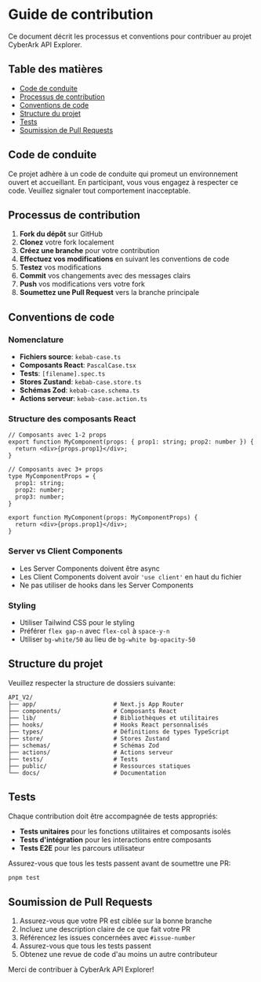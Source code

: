 # Guide de contribution

Ce document décrit les processus et conventions pour contribuer au projet CyberArk API Explorer.

## Table des matières

- [Code de conduite](#code-de-conduite)
- [Processus de contribution](#processus-de-contribution)
- [Conventions de code](#conventions-de-code)
- [Structure du projet](#structure-du-projet)
- [Tests](#tests)
- [Soumission de Pull Requests](#soumission-de-pull-requests)

## Code de conduite

Ce projet adhère à un code de conduite qui promeut un environnement ouvert et accueillant. En participant, vous vous engagez à respecter ce code. Veuillez signaler tout comportement inacceptable.

## Processus de contribution

1. **Fork du dépôt** sur GitHub
2. **Clonez** votre fork localement
3. **Créez une branche** pour votre contribution
4. **Effectuez vos modifications** en suivant les conventions de code
5. **Testez** vos modifications
6. **Commit** vos changements avec des messages clairs
7. **Push** vos modifications vers votre fork
8. **Soumettez une Pull Request** vers la branche principale

## Conventions de code

### Nomenclature

- **Fichiers source**: `kebab-case.ts`
- **Composants React**: `PascalCase.tsx`
- **Tests**: `[filename].spec.ts`
- **Stores Zustand**: `kebab-case.store.ts`
- **Schémas Zod**: `kebab-case.schema.ts`
- **Actions serveur**: `kebab-case.action.ts`

### Structure des composants React

```tsx
// Composants avec 1-2 props
export function MyComponent(props: { prop1: string; prop2: number }) {
  return <div>{props.prop1}</div>;
}

// Composants avec 3+ props
type MyComponentProps = { 
  prop1: string; 
  prop2: number;
  prop3: number;
}

export function MyComponent(props: MyComponentProps) {
  return <div>{props.prop1}</div>;
}
```

### Server vs Client Components

- Les Server Components doivent être async
- Les Client Components doivent avoir `'use client'` en haut du fichier
- Ne pas utiliser de hooks dans les Server Components

### Styling

- Utiliser Tailwind CSS pour le styling
- Préférer `flex gap-n` avec `flex-col` à `space-y-n`
- Utiliser `bg-white/50` au lieu de `bg-white bg-opacity-50`

## Structure du projet

Veuillez respecter la structure de dossiers suivante:

```
API_V2/
├── app/                      # Next.js App Router
├── components/               # Composants React
├── lib/                      # Bibliothèques et utilitaires
├── hooks/                    # Hooks React personnalisés
├── types/                    # Définitions de types TypeScript
├── store/                    # Stores Zustand
├── schemas/                  # Schémas Zod
├── actions/                  # Actions serveur
├── tests/                    # Tests
├── public/                   # Ressources statiques
└── docs/                     # Documentation
```

## Tests

Chaque contribution doit être accompagnée de tests appropriés:

- **Tests unitaires** pour les fonctions utilitaires et composants isolés
- **Tests d'intégration** pour les interactions entre composants
- **Tests E2E** pour les parcours utilisateur

Assurez-vous que tous les tests passent avant de soumettre une PR:

```bash
pnpm test
```

## Soumission de Pull Requests

1. Assurez-vous que votre PR est ciblée sur la bonne branche
2. Incluez une description claire de ce que fait votre PR
3. Référencez les issues concernées avec `#issue-number`
4. Assurez-vous que tous les tests passent
5. Obtenez une revue de code d'au moins un autre contributeur

Merci de contribuer à CyberArk API Explorer!
